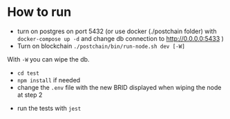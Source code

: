 # How to run

* turn on postgres on port 5432 (or use docker (./postchain folder) with `docker-compose up -d` and change db connection to http://0.0.0.0:5433 )
* Turn on blockchain `./postchain/bin/run-node.sh dev [-W]`

With `-W` you can wipe the db.

* `cd test`
* `npm install` if needed
* change the `.env` file with the new BRID displayed when wiping the node at step 2
<!-- * `npm start`
* go to `https://dev.vault.chromia-development.com/`
* Register if you don't have a decentralized account
* Click on Add custom dapp with this setting 

![Add chain to vault](documentation/img/SSO_vault.png) -->

<!-- * set BRID with the new BRID displayed when wiping the node at step 2 -->

<!-- * now you can try to login at `http://localhost:3000` -->

* run the tests with `jest`